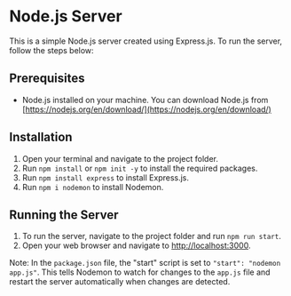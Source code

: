 # Node.js Server

This is a simple Node.js server created using Express.js. To run the server, follow the steps below:

## Prerequisites

* Node.js installed on your machine. You can download Node.js from [https://nodejs.org/en/download/](https://nodejs.org/en/download/)

## Installation

1. Open your terminal and navigate to the project folder.
2. Run `npm install` or `npm init -y` to install the required packages.
3. Run `npm install express` to install Express.js.
4. Run `npm i nodemon` to install Nodemon.

## Running the Server

1. To run the server, navigate to the project folder and run `npm run start`.
2. Open your web browser and navigate to [http://localhost:3000](http://localhost:3000).

Note: In the `package.json` file, the "start" script is set to `"start": "nodemon app.js"`. This tells Nodemon to watch for changes to the `app.js` file and restart the server automatically when changes are detected.
